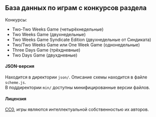 ## База данных по играм с конкурсов раздела
Конкурсы:  
* Two-Two Weeks Game (четырёхнедельные)
* Two Weeks Game (двухнедельные)
* Two Weeks Game Syndicate Edition (двухнедельные от Синдиката)
* Two/Two Weeks Game или One Week Game (однонедельные)
* Three Days Game (трёхдневные)
* Two Days Game (двухдневные)

#### JSON-версия
Находится в директории `json/`. Описание схемы находится в файле `scheme.js`.  
В поддиректории `min/` доступны минифицированные версии файлов.

#### Лицензия
[CC0](https://creativecommons.org/publicdomain/zero/1.0/deed.ru), игры являются интеллектуальной собственностью их авторов.
